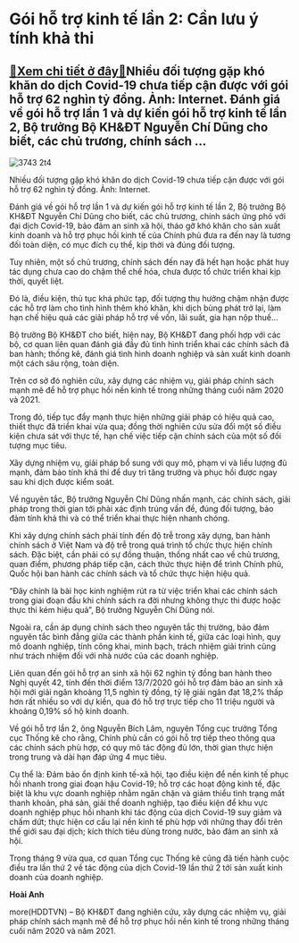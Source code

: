 Gói hỗ trợ kinh tế lần 2: Cần lưu ý tính khả thi
================================================

[:gift:Xem chi tiết ở đây:gift:](https://hddtvn.com/goi-ho-tro-kinh-te-lan-2-can-luu-y-tinh-kha-thi/)Nhiều đối tượng gặp khó khăn do dịch Covid-19 chưa tiếp cận được với gói hỗ trợ 62 nghìn tỷ đồng. Ảnh: Internet. Đánh giá về gói hỗ trợ lần 1 và dự kiến gói hỗ trợ kinh tế lần 2, Bộ trưởng Bộ KH&ĐT Nguyễn Chí Dũng cho biết, các chủ trương, chính sách …
------------------------------------------------------------------------------------------------------------------------------------------------------------------------------------------------------------------------------------------------------------





![3743 2t4](https://haiquanonline.com.vn/stores/news_dataimages/hienntt/102020/06/09/3743_2t4.jpg?rt=20201006142704 "undefined")


Nhiều đối tượng gặp khó khăn do dịch Covid-19 chưa tiếp cận được với gói hỗ trợ 62 nghìn tỷ đồng. Ảnh: Internet.



Đánh giá về gói hỗ trợ lần 1 và dự kiến gói hỗ trợ kinh tế lần 2, Bộ trưởng Bộ KH&ĐT Nguyễn Chí Dũng cho biết, các chủ trương, chính sách ứng phó với đại dịch Covid-19, bảo đảm an sinh xã hội, tháo gỡ khó khăn cho sản xuất kinh doanh và hỗ trợ phục hồi kinh tế của Chính phủ đưa ra đến nay là tương đối toàn diện, có mục đích cụ thể, kịp thời và đúng đối tượng.


Tuy nhiên, một số chủ trương, chính sách đến nay đã hết hạn hoặc phát huy tác dụng chưa cao do chậm thể chế hóa, chưa được tổ chức triển khai kịp thời, quyết liệt.


Đó là, điều kiện, thủ tục khá phức tạp, đối tượng thụ hưởng chậm nhận được các hỗ trợ làm cho tình hình thêm khó khăn, khi dịch bùng phát trở lại, làm hạn chế hiệu quả các giải pháp hỗ trợ về vốn, lãi suất, gia hạn nộp thuế…


Bộ trưởng Bộ KH&ĐT cho biết, hiện nay, Bộ KH&ĐT đang phối hợp với các bộ, cơ quan liên quan đánh giá đầy đủ tình hình triển khai các chính sách đã ban hành; thống kê, đánh giá tình hình doanh nghiệp và sản xuất kinh doanh một cách sâu rộng, toàn diện.


Trên cơ sở đó nghiên cứu, xây dựng các nhiệm vụ, giải pháp chính sách mạnh mẽ để hỗ trợ phục hồi nền kinh tế trong những tháng cuối năm 2020 và 2021.


Trong đó, tiếp tục đẩy mạnh thực hiện những giải pháp có hiệu quả cao, thiết thực đã triển khai vừa qua; đồng thời nghiên cứu sửa đổi một số điều kiện chưa sát với thực tế, hạn chế việc tiếp cận chính sách của một số đối tượng mục tiêu.


Xây dựng nhiệm vụ, giải pháp bổ sung với quy mô, phạm vi và liều lượng đủ mạnh, đảm bảo tính khả thi để duy trì tăng trưởng và phục hồi được ngay sau khi dịch được kiểm soát.


Về nguyên tắc, Bộ trưởng Nguyễn Chí Dũng nhấn mạnh, các chính sách, giải pháp trong thời gian tới phải xác định trúng vấn đề, đúng đối tượng, bảo đảm tính khả thi và có thể triển khai thực hiện nhanh chóng.


Khi xây dựng chính sách phải tính đến độ trễ trong xây dựng, ban hành chính sách ở Việt Nam và độ trễ trong quá trình tổ chức thực hiện chính sách. Đặc biệt, cần phải có sự đồng thuận, thống nhất cao về chủ trương, quan điểm, phương pháp tiếp cận, cách thức thực hiện để trình Chính phủ, Quốc hội ban hành các chính sách và tổ chức thực hiện hiệu quả.


“Đây chính là bài học kinh nghiệm rút ra từ việc triển khai các chính sách trong giai đoạn đầu khi chính sách ra đời nhưng không thực thi được hoặc thực thi kém hiệu quả”, Bộ trưởng Nguyễn Chí Dũng nói.


Ngoài ra, cần áp dụng chính sách theo nguyên tắc thị trường, bảo đảm nguyên tắc bình đẳng giữa các thành phần kinh tế, giữa các loại hình, quy mô doanh nghiệp, tính công khai, minh bạch, trách nhiệm giải trình cũng như trách nhiệm đối với nhà nước của các doanh nghiệp.


Liên quan đến gói hỗ trợ an sinh xã hội 62 nghìn tỷ đồng ban hành theo Nghị quyết 42, tính đến thời điểm 13/7/2020 gói hỗ trợ đảm bảo an sinh xã hội mới giải ngân khoảng 11,5 nghìn tỷ đồng, tỷ lệ giải ngân đạt 18,2% thấp hơn rất nhiều so với dự kiến, qua đó hỗ trợ trực tiếp cho 11 triệu người và khoảng 0,19% số hộ kinh doanh.


Về gói hỗ trợ lần 2, ông Nguyễn Bích Lâm, nguyên Tổng cục trưởng Tổng cục Thống kê cho rằng, Chính phủ cần có gói hỗ trợ tiếp theo thông qua các chính sách phù hợp, có quy mô tác động đủ lớn, thời gian thực hiện trong trung và dài hạn đáp ứng 4 mục tiêu.


Cụ thể là: Đảm bảo ổn định kinh tế-xã hội, tạo điều kiện để nền kinh tế phục hồi nhanh trong giai đoạn hậu Covid-19; hỗ trợ các hoạt động kinh tế, đặc biệt là khu vực doanh nghiệp nhằm ngăn chặn và giảm thiểu tình trạng mất thanh khoản, phá sản, giải thể doanh nghiệp, tạo điều kiện để khu vực doanh nghiệp phục hồi nhanh khi tác động của dịch Covid-19 suy giảm và chấm dứt; thực hiện cơ cấu lại nền kinh tế phù hợp với những thay đổi trên thế giới sau đại dịch; kích thích tiêu dùng trong nước, bảo đảm an sinh xã hội.


Trong tháng 9 vừa qua, cơ quan Tổng cục Thống kê cũng đã tiến hành cuộc điều tra lần thứ 2 về tác động của dịch Covid-19 lần thứ 2 tới sản xuất kinh doanh của doanh nghiệp.




**Hoài Anh**



more(HDDTVN) – Bộ KH&ĐT đang nghiên cứu, xây dựng các nhiệm vụ, giải pháp chính sách mạnh mẽ để hỗ trợ phục hồi nền kinh tế trong những tháng cuối năm 2020 và năm 2021.

